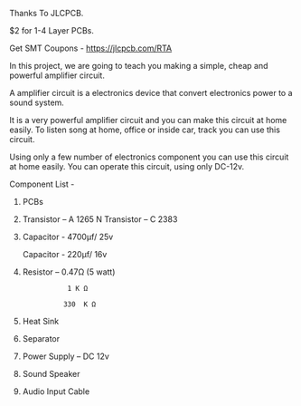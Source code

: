 Thanks To JLCPCB.

$2 for 1-4 Layer PCBs.

Get SMT Coupons - https://jlcpcb.com/RTA



In this project, we are going to teach you making a simple, cheap and powerful amplifier circuit.

A amplifier circuit is a electronics device that convert electronics power to a sound system.

It is a very powerful amplifier circuit and you can make this circuit at home easily. To listen song at home, office or inside car, track you can use this circuit.

Using only a few number of electronics component you can use this circuit at home easily.
You can operate this circuit, using only DC-12v. 


Component List - 
1. PCBs

2. Transistor – A 1265 N
   Transistor – C 2383
   
3. Capacitor - 4700µf/ 25v
 
    Capacitor - 220µf/ 16v
    
4. Resistor – 0.47Ω (5 watt)
 
                  1 K Ω
                  
                 330  K Ω
                 
5. Heat Sink

6. Separator

7. Power Supply – DC 12v

8. Sound Speaker

9. Audio Input Cable




